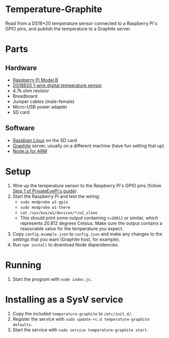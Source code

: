 Temperature-Graphite
==========================

Read from a DS18*20 temperature sensor connected to a Raspberry Pi's GPIO pins, and publish the temperature to a Graphite server.

# Parts

## Hardware
- [Raspberry Pi Model B](http://www.amazon.com/RASPBERRY-MODEL-756-8308-Raspberry-Pi/dp/B009SQQF9C)
- [DS18B20 1-wire digital temperature sensor](http://www.adafruit.com/products/374)
- 4.7k ohm resistor
- Breadboard
- Jumper cables (male-female)
- Micro-USB power adapter
- SD card

## Software
- [Raspbian Linux](http://www.raspberrypi.org/downloads/) on the SD card
- [Graphite](http://graphite.wikidot.com/) server, usually on a different machine (have fun setting that up)
- [Node.js for ARM](http://nodejs.org/dist/v0.10.28/node-v0.10.28-linux-arm-pi.tar.gz)

# Setup
1. Wire up the temperature sensor to the Raspberry Pi's GPIO pins (follow [Step 1 of PrivateEyePi's guide](http://www.projects.privateeyepi.com/home/temperature-gauge)).
2. Start the Raspberry Pi and test the wiring:
    - `sudo modprobe w1-gpio`
	- `sudo modprobe w1-therm`
	- `cat /sys/bus/w1/devices/*/w1_slave`
	- This should print some output containing `t=20812` or similar, which represents 20.812 degrees Celsius. Make sure the output contains a reasonable value for the temperature you expect.
3. Copy `config.example.json` to `config.json` and make any changes to the settings that you want (Graphite host, for example).
4. Run `npm install` to download Node dependencies.

# Running
1. Start the program with `node index.js`.

# Installing as a SysV service
1. Copy the included `temperature-graphite` to `/etc/init.d/`.
2. Register the service with `sudo update-rc.d temperature-graphite defaults`.
3. Start the service with `sudo service temperature-graphite start`.
